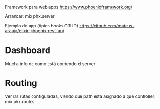 Framework para web apps
https://www.phoenixframework.org/


Arrancar:
mix phx.server


Ejemplo de app (tipico books CRUD)
https://github.com/mateus-araujo/elixir-phoenix-rest-api


# Dashboard
Mucha info de como está corriendo el server


# Routing
Ver las rutas configuradas, viendo que path está asignado a que controller:
mix phx.routes
